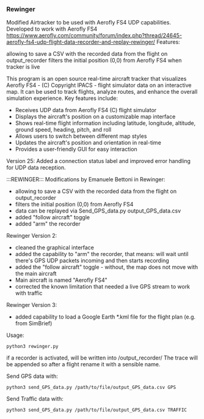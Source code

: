 ### Rewinger


Modified Airtracker to be used with Aerofly FS4 UDP capabilities.
Developed to work with Aerofly FS4
https://www.aerofly.com/community/forum/index.php?thread/24645-aerofly-fs4-udp-flight-data-recorder-and-replay-rewinger/
Features:

allowing to save a CSV with the recorded data from the flight on output_recorder
filters the initial position (0,0) from Aerofly FS4 when tracker is live

This program is an open source real-time aircraft tracker that visualizes Aerofly FS4 - (C) Copyright IPACS -
flight simulator data on an interactive map. It can be used to track flights, analyze routes,
and enhance the overall simulation experience. Key features include:

- Receives UDP data from Aerofly FS4 (C) flight simulator
- Displays the aircraft's position on a customizable map interface
- Shows real-time flight information including latitude, longitude, altitude, ground speed, heading, pitch, and roll
- Allows users to switch between different map styles
- Updates the aircraft's position and orientation in real-time
- Provides a user-friendly GUI for easy interaction

Version 25: Added a connection status label and improved error handling for UDP data reception.

:::REWINGER:::
Modifications by Emanuele Bettoni in Rewinger:
- allowing to save a CSV with the recorded data from the flight on output_recorder
- filters the initial position (0,0) from Aerofly FS4
- data can be replayed via Send_GPS_data.py output_GPS_data.csv
- added "follow aircraft" toggle
- added "arm" the recorder

Rewinger Version 2:
- cleaned the graphical interface
- added the capability to "arm" the recorder, that means: will wait until there's GPS UDP packets incoming and then starts recording
- added the "follow aircraft" toggle - without, the map does not move with the main aircraft
- Main aircraft is named "Aerofly FS4"
- corrected the known limitation that needed a live GPS stream to work with traffic

Rewinger Version 3:
- added capability to load a Google Earth *.kml file for the flight plan (e.g. from SimBrief) 

Usage:
```
python3 rewinger.py
```
if a recorder is activated, will be written into /output_recorder/
The trace will be appended so after a flight rename it with a sensible name.

Send GPS data with:
```
python3 send_GPS_data.py /path/to/file/output_GPS_data.csv GPS
```
Send Traffic data with:
```
python3 send_GPS_data.py /path/to/file/output_GPS_data.csv TRAFFIC
```